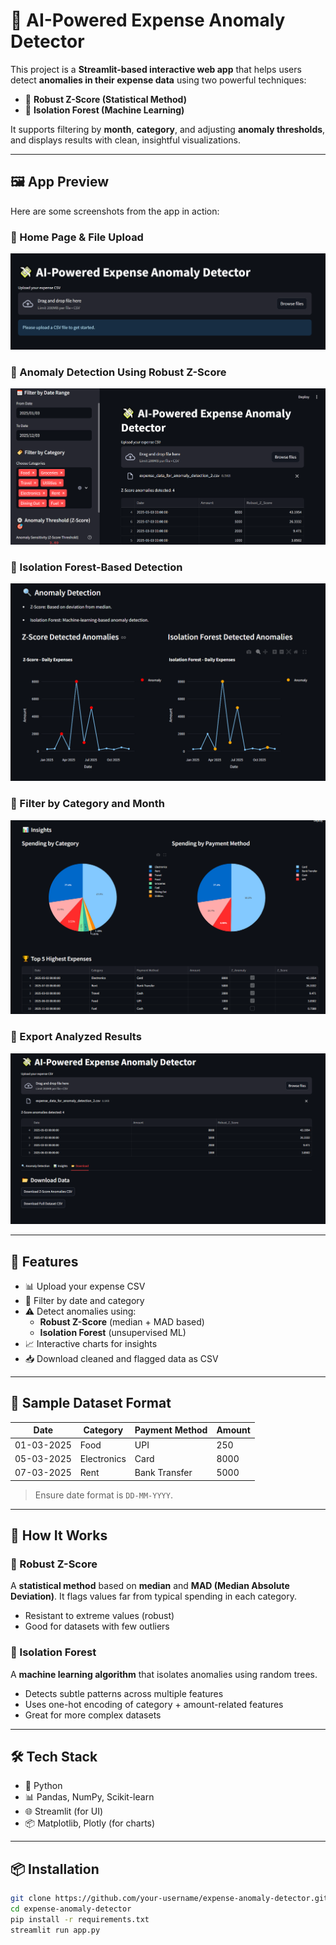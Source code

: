 # 💸 AI-Powered Expense Anomaly Detector

This project is a **Streamlit-based interactive web app** that helps users detect **anomalies in their expense data** using two powerful techniques:
- 📏 **Robust Z-Score (Statistical Method)**
- 🌲 **Isolation Forest (Machine Learning)**

It supports filtering by **month**, **category**, and adjusting **anomaly thresholds**, and displays results with clean, insightful visualizations.

---
## 🖼️ App Preview

Here are some screenshots from the app in action:

### 🔹 Home Page & File Upload
![expense_anomaly_detector](img/app_img_1.png)

### 🔹 Anomaly Detection Using Robust Z-Score
![App Image 2](img/app_img_2.png)

### 🔹 Isolation Forest-Based Detection
![App Image 3](img/app_img_3.png)

### 🔹 Filter by Category and Month
![App Image 4](img/app_img_4.png)

### 🔹 Export Analyzed Results
![App Image 5](img/app_img_5.png)

---
## 🚀 Features

- 📊 Upload your expense CSV
- 📅 Filter by date and category
- ⚠️ Detect anomalies using:
  - **Robust Z-Score** (median + MAD based)
  - **Isolation Forest** (unsupervised ML)
- 📈 Interactive charts for insights
- 📥 Download cleaned and flagged data as CSV

---

## 📁 Sample Dataset Format

| Date       | Category       | Payment Method | Amount |
|------------|----------------|----------------|--------|
| 01-03-2025 | Food           | UPI            | 250    |
| 05-03-2025 | Electronics    | Card           | 8000   |
| 07-03-2025 | Rent           | Bank Transfer  | 5000   |

> Ensure date format is `DD-MM-YYYY`.

---

## 🧠 How It Works

### 🔹 Robust Z-Score

A **statistical method** based on **median** and **MAD (Median Absolute Deviation)**. It flags values far from typical spending in each category.

- Resistant to extreme values (robust)
- Good for datasets with few outliers

### 🔹 Isolation Forest

A **machine learning algorithm** that isolates anomalies using random trees.

- Detects subtle patterns across multiple features
- Uses one-hot encoding of category + amount-related features
- Great for more complex datasets

---

## 🛠️ Tech Stack

- 🐍 Python
- 📊 Pandas, NumPy, Scikit-learn
- 🌐 Streamlit (for UI)
- 📦 Matplotlib, Plotly (for charts)

---

## 📦 Installation

```bash
git clone https://github.com/your-username/expense-anomaly-detector.git
cd expense-anomaly-detector
pip install -r requirements.txt
streamlit run app.py
